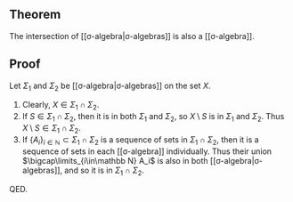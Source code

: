 ## Theorem
The intersection of [[σ-algebra|σ-algebras]] is also a [[σ-algebra]].
## Proof
Let $\Sigma_1$ and $\Sigma_2$ be [[σ-algebra|σ-algebras]] on the set $X$.
1. Clearly, $X \in \Sigma_1\cap\Sigma_2$.
2. If $S \in \Sigma_1\cap \Sigma_2$, then it is in both $\Sigma_1$ and $\Sigma_2$, so $X\setminus S$ is in $\Sigma_1$ and $\Sigma_2$. Thus $X\setminus S \in \Sigma_1\cap\Sigma_2$.
3. If $\{A_i\}_{i\in\mathbb N} \subset \Sigma_1\cap\Sigma_2$ is a sequence of sets in $\Sigma_1\cap\Sigma_2$, then it is a sequence of sets in each [[σ-algebra]] individually. Thus their union $\bigcap\limits_{i\in\mathbb N} A_i$ is also in both [[σ-algebra|σ-algebras]], and so it is in $\Sigma_1\cap\Sigma_2$.

QED.